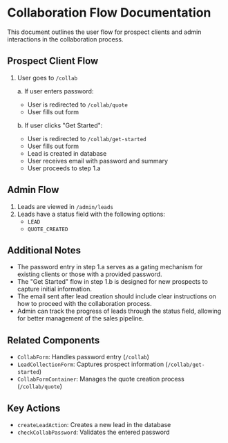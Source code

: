 # Collaboration Flow Documentation

This document outlines the user flow for prospect clients and admin interactions in the collaboration process.

## Prospect Client Flow

1. User goes to `/collab`
   
   a. If user enters password:
      - User is redirected to `/collab/quote`
      - User fills out form
   
   b. If user clicks "Get Started":
      - User is redirected to `/collab/get-started`
      - User fills out form
      - Lead is created in database
      - User receives email with password and summary
      - User proceeds to step 1.a

## Admin Flow

1. Leads are viewed in `/admin/leads`
2. Leads have a status field with the following options:
   - `LEAD`
   - `QUOTE_CREATED`

## Additional Notes

- The password entry in step 1.a serves as a gating mechanism for existing clients or those with a provided password.
- The "Get Started" flow in step 1.b is designed for new prospects to capture initial information.
- The email sent after lead creation should include clear instructions on how to proceed with the collaboration process.
- Admin can track the progress of leads through the status field, allowing for better management of the sales pipeline.

## Related Components

- `CollabForm`: Handles password entry (`/collab`)
- `LeadCollectionForm`: Captures prospect information (`/collab/get-started`)
- `CollabFormContainer`: Manages the quote creation process (`/collab/quote`)

## Key Actions

- `createLeadAction`: Creates a new lead in the database
- `checkCollabPassword`: Validates the entered password

